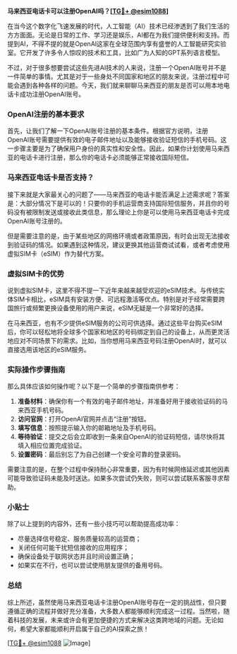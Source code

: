 **马来西亚电话卡可以注册OpenAI吗？[[TG💪+ @esim1088](https://t.me/s/esim1088)]**

在当今这个数字化飞速发展的时代，人工智能（AI）技术已经渗透到了我们生活的方方面面。无论是日常的工作、学习还是娱乐，AI都在为我们提供便利和支持。而提到AI，不得不提的就是OpenAI这家在全球范围内享有盛誉的人工智能研究实验室。它开发了许多令人惊叹的技术和工具，比如广为人知的GPT系列语言模型。

不过，对于很多想要尝试这些先进AI技术的人来说，注册一个OpenAI账号并不是一件简单的事情。尤其是对于一些身处不同国家和地区的朋友来说，注册过程中可能会遇到各种各样的问题。今天，我们就来聊聊马来西亚的朋友是否可以用本地电话卡成功注册OpenAI账号。

### OpenAI注册的基本要求

首先，让我们了解一下OpenAI账号注册的基本条件。根据官方说明，注册OpenAI账号需要提供有效的电子邮件地址以及能够接收验证短信的手机号码。这一步骤主要是为了确保用户身份的真实性和安全性。因此，如果你计划使用马来西亚的电话卡进行注册，那么你的电话卡必须能够正常接收国际短信。

### 马来西亚电话卡是否支持？

接下来就是大家最关心的问题了——马来西亚的电话卡能否满足上述需求呢？答案是：大部分情况下是可以的！只要你的手机运营商支持国际短信服务，并且你的号码没有被限制发送或接收此类信息，那么理论上你是可以使用马来西亚电话卡完成OpenAI账号注册的。

但是需要注意的是，由于某些地区的网络环境或者政策原因，有时会出现无法接收到验证码的情况。如果遇到这种情况，建议更换其他运营商试试看，或者考虑使用虚拟SIM卡（eSIM）作为替代方案。

### 虚拟SIM卡的优势

说到虚拟SIM卡，这里不得不提一下近年来越来越受欢迎的eSIM技术。与传统实体SIM卡相比，eSIM具有安装方便、可远程激活等优点。特别是对于经常需要跨国旅行或频繁更换设备使用的用户来说，eSIM无疑是一个非常好的选择。

在马来西亚，也有不少提供eSIM服务的公司可供选择。通过这些平台购买eSIM后，你可以轻松地将全球多个国家和地区的号码绑定到自己的设备上，从而更灵活地应对不同场景下的需求。比如，当你想用马来西亚号码注册OpenAI时，就可以直接选用该地区的eSIM服务。

### 实际操作步骤指南

那么具体应该如何操作呢？以下是一个简单的步骤指南供参考：

1. **准备材料**：确保你有一个有效的电子邮件地址，并准备好用于接收验证码的马来西亚手机号码。
2. **访问官网**：打开OpenAI官网并点击“注册”按钮。
3. **填写信息**：按照提示输入你的邮箱地址及手机号码。
4. **等待验证**：提交之后会立即收到一条来自OpenAI的验证码短信，请尽快将其填入相应位置完成验证。
5. **设置密码**：最后别忘了为自己创建一个安全可靠的登录密码。

需要注意的是，在整个过程中保持耐心非常重要，因为有时候网络延迟或其他因素可能导致验证码未能及时送达。如果多次尝试仍失败，则可以尝试联系客服寻求帮助。

### 小贴士

除了以上提到的内容外，还有一些小技巧可以帮助提高成功率：
- 尽量选择信号稳定、服务质量较高的运营商；
- 关闭任何可能干扰短信接收的应用程序；
- 确保设备处于联网状态并且时间设置正确；
- 如果实在不行，也可以尝试使用朋友提供的备用号码。

### 总结

综上所述，虽然使用马来西亚电话卡注册OpenAI账号存在一定的挑战性，但只要遵循正确的流程并做好充分准备，大多数人都能够顺利完成这一过程。当然啦，随着科技的发展，未来或许会有更加便捷的方式来解决这类跨地域的问题。无论如何，希望大家都能顺利开启属于自己的AI探索之旅！

[[TG💪+ @esim1088](https://t.me/s/esim1088) ![Image](https://i.postimg.cc/4NQfJmqS/Snipaste-2025-05-13-00-14-12.png)]
